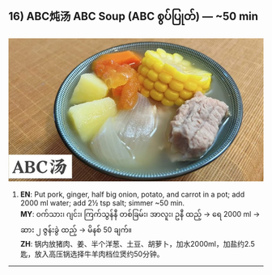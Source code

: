 ## 16) ABC炖汤 ABC Soup (ABC စွပ်ပြုတ်) — ~50 min
![ABC炖汤 ABC Soup (ABC စွပ်ပြုတ်) — ~50 min](image/16.jpg)

1. **EN**: Put pork, ginger, half big onion, potato, and carrot in a pot; add 2000 ml water; add 2½ tsp salt; simmer ~50 min.  
   **MY**: ၀က်သား၊ ဂျင်း၊ ကြက်သွန်နီ တစ်ခြမ်း၊ အာလူး၊ ဥနီ ထည့် → ရေ 2000 ml → ဆား ၂ ဇွန်းခွဲ ထည့် → မိနစ် 50 ချက်။  
   **ZH**: 锅内放猪肉、姜、半个洋葱、土豆、胡萝卜，加水2000ml，加盐约2.5匙，放入高压锅选择牛羊肉档位煲约50分钟。

---
